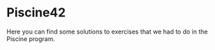 # Piscine42
Here you can find some solutions to exercises that we had to do in the Piscine program.
